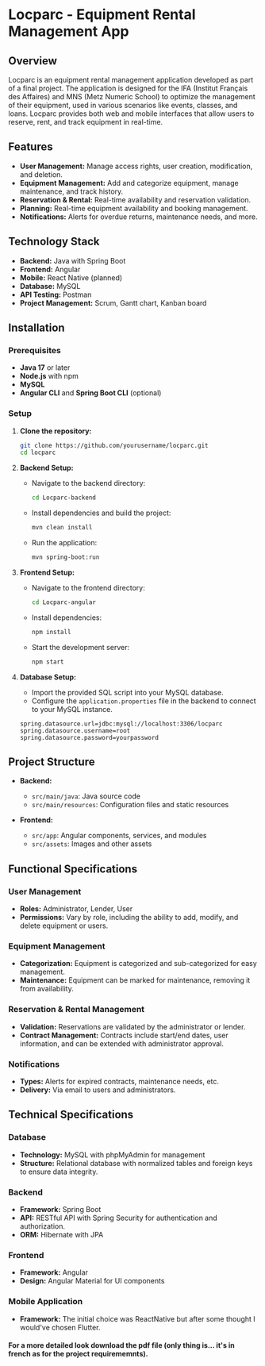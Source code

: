 # Locparc - Equipment Rental Management App

## Overview

Locparc is an equipment rental management application developed as part of a final project. The application is designed for the IFA (Institut Français des Affaires) and MNS (Metz Numeric School) to optimize the management of their equipment, used in various scenarios like events, classes, and loans. Locparc provides both web and mobile interfaces that allow users to reserve, rent, and track equipment in real-time.

## Features

- **User Management:** Manage access rights, user creation, modification, and deletion.
- **Equipment Management:** Add and categorize equipment, manage maintenance, and track history.
- **Reservation & Rental:** Real-time availability and reservation validation.
- **Planning:** Real-time equipment availability and booking management.
- **Notifications:** Alerts for overdue returns, maintenance needs, and more.

## Technology Stack

- **Backend:** Java with Spring Boot
- **Frontend:** Angular
- **Mobile:** React Native (planned)
- **Database:** MySQL
- **API Testing:** Postman
- **Project Management:** Scrum, Gantt chart, Kanban board

## Installation

### Prerequisites

- **Java 17** or later
- **Node.js** with npm
- **MySQL**
- **Angular CLI** and **Spring Boot CLI** (optional)

### Setup

1. **Clone the repository:**

    ```bash
    git clone https://github.com/yourusername/locparc.git
    cd locparc
    ```

2. **Backend Setup:**

    - Navigate to the backend directory:

      ```bash
      cd Locparc-backend
      ```

    - Install dependencies and build the project:

      ```bash
      mvn clean install
      ```

    - Run the application:

      ```bash
      mvn spring-boot:run
      ```

3. **Frontend Setup:**

    - Navigate to the frontend directory:

      ```bash
      cd Locparc-angular
      ```

    - Install dependencies:

      ```bash
      npm install
      ```

    - Start the development server:

      ```bash
      npm start
      ```

4. **Database Setup:**

    - Import the provided SQL script into your MySQL database.
    - Configure the `application.properties` file in the backend to connect to your MySQL instance.

    ```properties
    spring.datasource.url=jdbc:mysql://localhost:3306/locparc
    spring.datasource.username=root
    spring.datasource.password=yourpassword
    ```

## Project Structure

- **Backend:**
  - `src/main/java`: Java source code
  - `src/main/resources`: Configuration files and static resources

- **Frontend:**
  - `src/app`: Angular components, services, and modules
  - `src/assets`: Images and other assets

## Functional Specifications

### User Management

- **Roles:** Administrator, Lender, User
- **Permissions:** Vary by role, including the ability to add, modify, and delete equipment or users.

### Equipment Management

- **Categorization:** Equipment is categorized and sub-categorized for easy management.
- **Maintenance:** Equipment can be marked for maintenance, removing it from availability.

### Reservation & Rental Management

- **Validation:** Reservations are validated by the administrator or lender.
- **Contract Management:** Contracts include start/end dates, user information, and can be extended with administrator approval.

### Notifications

- **Types:** Alerts for expired contracts, maintenance needs, etc.
- **Delivery:** Via email to users and administrators.

## Technical Specifications

### Database

- **Technology:** MySQL with phpMyAdmin for management
- **Structure:** Relational database with normalized tables and foreign keys to ensure data integrity.

### Backend

- **Framework:** Spring Boot
- **API:** RESTful API with Spring Security for authentication and authorization.
- **ORM:** Hibernate with JPA

### Frontend

- **Framework:** Angular
- **Design:** Angular Material for UI components

### Mobile Application

- **Framework:** The initial choice was ReactNative but after some thought I would've chosen Flutter.

#### For a more detailed look download the pdf file (only thing is... it's in french as for the project requirememnts).
